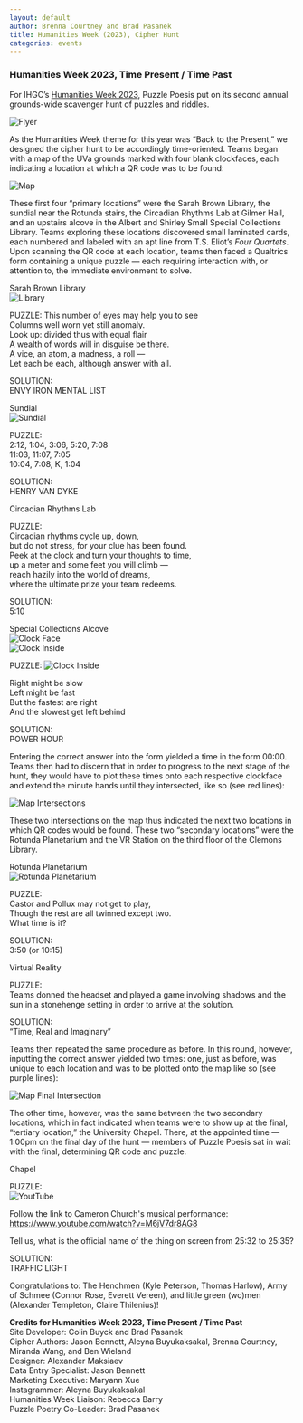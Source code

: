 ```yaml
---
layout: default
author: Brenna Courtney and Brad Pasanek
title: Humanities Week (2023), Cipher Hunt
categories: events
---
```


### Humanities Week 2023, Time Present / Time Past

For IHGC’s [Humanities Week 2023](https://www.hw-uva.com), Puzzle Poesis put on its second annual grounds-wide scavenger hunt of puzzles and riddles. 

![Flyer](../../../../images/CypherHuntFLyer2023.png)

As the Humanities Week theme for this year was “Back to the Present,” we designed the cipher hunt to be accordingly time-oriented. Teams began with a map of the UVa grounds marked with four blank clockfaces, each indicating a location at which a QR code was to be found:

![Map](../../../../images/ciphermap.png)


These first four “primary locations” were the Sarah Brown Library, the sundial near the Rotunda stairs, the Circadian Rhythms Lab at Gilmer Hall, and an upstairs alcove in the Albert and Shirley Small Special Collections Library. Teams exploring these locations discovered small laminated cards, each numbered and labeled with an apt line from T.S. Eliot’s *Four Quartets*. Upon scanning the QR code at each location, teams then faced a Qualtrics form containing a unique puzzle — each requiring interaction with, or attention to, the immediate environment to solve. 

Sarah Brown Library  
![Library](../../../../images/SB-Library.jpg)

PUZZLE:
This number of eyes may help you to see  
Columns well worn yet still anomaly.  
Look up: divided thus with equal flair  
A wealth of words will in disguise be there.  
A vice, an atom, a madness, a roll —  
Let each be each, although answer with all.

SOLUTION:  
ENVY IRON MENTAL LIST

Sundial  
![Sundial](../../../../images/Sundial.png)

PUZZLE:  
2:12, 1:04, 3:06, 5:20, 7:08  
11:03, 11:07, 7:05  
10:04, 7:08, K, 1:04  

SOLUTION:  
HENRY VAN DYKE

Circadian Rhythms Lab

PUZZLE:  
Circadian rhythms cycle up, down,  
but do not stress, for your clue has been found.  
Peek at the clock and turn your thoughts to time,  
up a meter and some feet you will climb —  
reach hazily into the world of dreams,  
where the ultimate prize your team redeems.  

SOLUTION:  
5:10

Special Collections Alcove  
![Clock Face](../../../../images/SpecColl-Clock1.jpg)  
![Clock Inside](../../../../images/SpecColl-Clock2.jpg)

PUZZLE: 
![Clock Inside](../../../../images/Pendulum.png )

Right might be slow  
Left might be fast   
But the fastest are right  
And the slowest get left behind  

SOLUTION:  
POWER HOUR


Entering the correct answer into the form yielded a time in the form 00:00. Teams then had to discern that in order to progress to the next stage of the hunt, they would have to plot these times onto each respective clockface and extend the minute hands until they intersected, like so (see red lines):

![Map Intersections](../../../../images/Map-Intersections.png)


These two intersections on the map thus indicated the next two locations in which QR codes would be found. These two “secondary locations” were the Rotunda Planetarium and the VR Station on the third floor of the Clemons Library. 

Rotunda Planetarium  
![Rotunda Planetarium](../../../../images/RotundaPlanetarium.png)


PUZZLE:  
Castor and Pollux may not get to play,  
Though the rest are all twinned except two.  
What time is it?

SOLUTION:  
3:50 (or 10:15)

Virtual Reality

PUZZLE:  
Teams donned the headset and played a game involving shadows and the sun in a stonehenge setting in order to arrive at the solution.

SOLUTION:  
“Time, Real and Imaginary”

Teams then repeated the same procedure as before. In this round, however, inputting the correct answer yielded two times: one, just as before, was unique to each location and was to be plotted onto the map like so (see purple lines):

![Map Final Intersection](../../../../images/Map-Intersections2.png)


The other time, however, was the same between the two secondary locations, which in fact indicated when teams were to show up at the final, “tertiary location,” the University Chapel. There, at the appointed time — 1:00pm on the final day of the hunt — members of Puzzle Poesis sat in wait with the final, determining QR code and puzzle. 

Chapel

PUZZLE:  
![YoutTube](../../../../images/YouTube-Pentomino.png)

Follow the link to Cameron Church's musical performance: https://www.youtube.com/watch?v=M6jV7dr8AG8 

Tell us, what is the official name of the thing on screen from 25:32 to 25:35?

SOLUTION:  
TRAFFIC LIGHT


Congratulations to: The Henchmen (Kyle Peterson, Thomas Harlow), Army of Schmee (Connor Rose, Everett Vereen), and little green (wo)men (Alexander Templeton, Claire Thilenius)!


**Credits for Humanities Week 2023, Time Present / Time Past**  
Site Developer: Colin Buyck and Brad Pasanek  
Cipher Authors: Jason Bennett, Aleyna Buyukaksakal, Brenna Courtney, Miranda Wang, and Ben Wieland  
Designer: Alexander Maksiaev  
Data Entry Specialist: Jason Bennett  
Marketing Executive: Maryann Xue  
Instagrammer: Aleyna Buyukaksakal   
Humanities Week Liaison: Rebecca Barry  
Puzzle Poetry Co-Leader: Brad Pasanek
